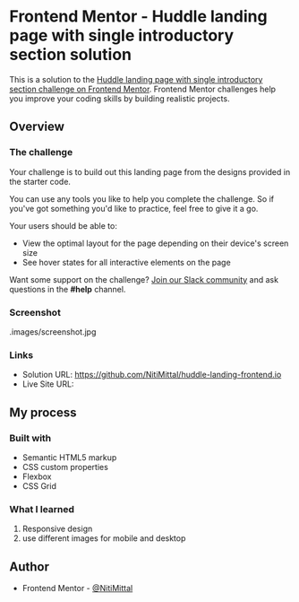 # Frontend Mentor - Huddle landing page with single introductory section solution

This is a solution to the [Huddle landing page with single introductory section challenge on Frontend Mentor](https://www.frontendmentor.io/challenges/huddle-landing-page-with-a-single-introductory-section-B_2Wvxgi0). Frontend Mentor challenges help you improve your coding skills by building realistic projects.

## Overview

### The challenge

Your challenge is to build out this landing page from the designs provided in the starter code.

You can use any tools you like to help you complete the challenge. So if you've got something you'd like to practice, feel free to give it a go.

Your users should be able to:

- View the optimal layout for the page depending on their device's screen size
- See hover states for all interactive elements on the page

Want some support on the challenge? [Join our Slack community](https://www.frontendmentor.io/slack) and ask questions in the **#help** channel.

### Screenshot

.images/screenshot.jpg

### Links

- Solution URL: https://github.com/NitiMittal/huddle-landing-frontend.io
- Live Site URL:

## My process

### Built with

- Semantic HTML5 markup
- CSS custom properties
- Flexbox
- CSS Grid

### What I learned

1. Responsive design
2. use different images for mobile and desktop

## Author

- Frontend Mentor - [@NitiMittal](https://www.frontendmentor.io/profile/NitiMittal)
